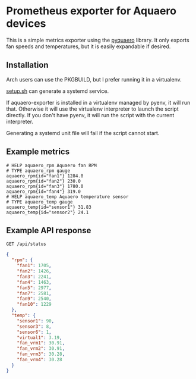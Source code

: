 # Prometheus exporter for Aquaero devices

This is a simple metrics exporter using the [pyquaero](https://github.com/shred/pyquaero) library.
It only exports fan speeds and temperatures, but it is easily expandable if desired.

## Installation

Arch users can use the PKGBUILD, but I prefer running it in a virtualenv.

[setup.sh](./setup.sh) can generate a systemd service.

If aquaero-exporter is installed in a virtualenv managed by pyenv, it will run that.
Otherwise it will use the virtualenv interpreter to launch the script directly.
If you don't have pyenv, it will run the script with the current interpreter.

Generating a systemd unit file will fail if the script cannot start.

## Example metrics

```text
# HELP aquaero_rpm Aquaero fan RPM
# TYPE aquaero_rpm gauge
aquaero_rpm{id="fan1"} 1284.0
aquaero_rpm{id="fan2"} 230.0
aquaero_rpm{id="fan3"} 1780.0
aquaero_rpm{id="fan4"} 319.0
# HELP aquaero_temp Aquaero temperature sensor
# TYPE aquaero_temp gauge
aquaero_temp{id="sensor1"} 31.83
aquaero_temp{id="sensor2"} 24.1
```

## Example API response
`GET /api/status`
```json
{
  "rpm": {
    "fan1": 1705,
    "fan2": 1426,
    "fan3": 2241,
    "fan4": 1463,
    "fan5": 2977,
    "fan7": 2581,
    "fan9": 2540,
    "fan10": 1229
  },
  "temp": {
    "sensor1": 90,
    "sensor3": 8,
    "sensor6": 1,
    "virtual1": 3.19,
    "fan_vrm1": 30.91,
    "fan_vrm2": 30.91,
    "fan_vrm3": 30.28,
    "fan_vrm4": 30.28
  }
}
```